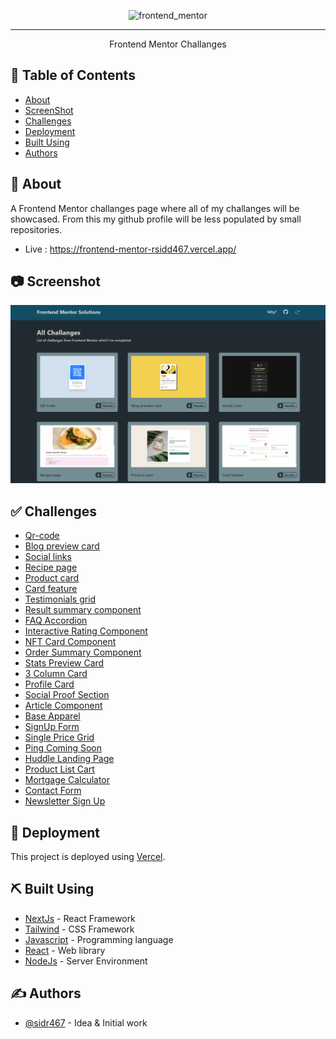 <p align="center"><img src="https://socialify.git.ci/sidr467/frontend_mentor/image?language=1&name=1&owner=1&theme=Light" alt="frontend_mentor" width="640" height="320" />
</p>

---

<p align="center"> Frontend Mentor Challanges
    <br> 
</p>

## 📝 Table of Contents

- [About](#about)
- [ScreenShot](#ss)
- [Challenges](#challenges)
- [Deployment](#deployment)
- [Built Using](#built_using)
- [Authors](#authors)

## 🧐 About <a name = "about"></a>

A Frontend Mentor challanges page where all of my challanges will be showcased. From this my github profile will be less populated by small repositories.

- Live : https://frontend-mentor-rsidd467.vercel.app/

## 📷 Screenshot <a name = "ss"></a>

![ScreenShot](./public/Readme/preview.png)

## ✅ Challenges <a name = "challenges"></a>

- [Qr-code](https://frontend-mentor-rsidd467.vercel.app/challenges/qr-code)
- [Blog preview card](https://frontend-mentor-rsidd467.vercel.app/challenges/blog-preview-card)
- [Social links](https://frontend-mentor-rsidd467.vercel.app/challenges/social-links)
- [Recipe page](https://frontend-mentor-rsidd467.vercel.app/challenges/recipe-page)
- [Product card](https://frontend-mentor-rsidd467.vercel.app/challenges/product-card)
- [Card feature](https://frontend-mentor-rsidd467.vercel.app/challenges/card-feature)
- [Testimonials grid](https://frontend-mentor-rsidd467.vercel.app/challenges/testimonials-grid-section)
- [Result summary component](https://frontend-mentor-rsidd467.vercel.app/challenges/result-summary-component)
- [FAQ Accordion ](https://frontend-mentor-rsidd467.vercel.app/challenges/faq-accordion-main)
- [Interactive Rating Component ](https://frontend-mentor-rsidd467.vercel.app/challenges/interactive-rating-component)
- [NFT Card Component ](https://frontend-mentor-rsidd467.vercel.app/challenges/nft-card)
- [Order Summary Component ](https://frontend-mentor-rsidd467.vercel.app/challenges/order-summary)
- [Stats Preview Card ](https://frontend-mentor-rsidd467.vercel.app/challenges/stats-preview)
- [3 Column Card ](https://frontend-mentor-rsidd467.vercel.app/challenges/3-column-card)
- [Profile Card ](https://frontend-mentor-rsidd467.vercel.app/challenges/profile-card)
- [Social Proof Section ](https://frontend-mentor-rsidd467.vercel.app/challenges/social-proof-section)
- [Article Component ](https://frontend-mentor-rsidd467.vercel.app/challenges/article-component)
- [Base Apparel ](https://frontend-mentor-rsidd467.vercel.app/challenges/base-apparel)
- [SignUp Form ](https://frontend-mentor-rsidd467.vercel.app/challenges/signup-form)
- [Single Price Grid ](https://frontend-mentor-rsidd467.vercel.app/challenges/single-price-grid)
- [Ping Coming Soon ](https://frontend-mentor-rsidd467.vercel.app/challenges/ping-coming-soon)
- [Huddle Landing Page ](https://frontend-mentor-rsidd467.vercel.app/challenges/huddle-landing-page)
- [Product List Cart ](https://frontend-mentor-rsidd467.vercel.app/challenges/product-list-cart)
- [Mortgage Calculator ](https://frontend-mentor-rsidd467.vercel.app/challenges/mortgage-repayment-calculator)
- [Contact Form ](https://frontend-mentor-rsidd467.vercel.app/challenges/contact-form)
- [Newsletter Sign Up ](https://frontend-mentor-rsidd467.vercel.app/challenges/newsletter-sign-up)

## 🚀 Deployment <a name = "deployment"></a>

This project is deployed using [Vercel](https://vercel.com).

## ⛏️ Built Using <a name = "built_using"></a>

- [NextJs](https://nextjs.org/) - React Framework
- [Tailwind](https://tailwindcss.com/) - CSS Framework
- [Javascript](https://www.typescriptlang.org/) - Programming language
- [React](https://react.dev/) - Web library
- [NodeJs](https://nodejs.org/en/) - Server Environment

## ✍️ Authors <a name = "authors"></a>

- [@sidr467](https://github.com/sidr467) - Idea & Initial work

<!-- # frontend_mentor

A Frontend Mentor challanges page where all of my challanges of will be showcased. From this my github profile will be less populated by small repositories.

This is a [Next.js](https://nextjs.org/) project bootstrapped with [`create-next-app`](https://github.com/vercel/next.js/tree/canary/packages/create-next-app).

## Getting Started

First, run the development server:

```bash
npm run dev
# or
yarn dev
# or
pnpm dev
# or
bun dev
```

Open [http://localhost:3000](http://localhost:3000) with your browser to see the result.

You can start editing the page by modifying `app/page.js`. The page auto-updates as you edit the file.

This project uses [`next/font`](https://nextjs.org/docs/basic-features/font-optimization) to automatically optimize and load Inter, a custom Google Font.

## Learn More

To learn more about Next.js, take a look at the following resources:

- [Next.js Documentation](https://nextjs.org/docs) - learn about Next.js features and API.
- [Learn Next.js](https://nextjs.org/learn) - an interactive Next.js tutorial.

You can check out [the Next.js GitHub repository](https://github.com/vercel/next.js/) - your feedback and contributions are welcome!

## Deploy on Vercel

The easiest way to deploy your Next.js app is to use the [Vercel Platform](https://vercel.com/new?utm_medium=default-template&filter=next.js&utm_source=create-next-app&utm_campaign=create-next-app-readme) from the creators of Next.js.

Check out our [Next.js deployment documentation](https://nextjs.org/docs/deployment) for more details. -->
